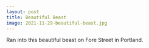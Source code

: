 ```yaml
---
layout: post
title: Beautiful Beast
image: 2021-11-29-beautiful-beast.jpg
---
```


Ran into this beautiful beast on Fore Street in Portland.







